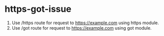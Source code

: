 # https-got-issue

1. Use /https route for request to https://example.com using https module.
2. Use /got route for request to https://example.com using got module.
